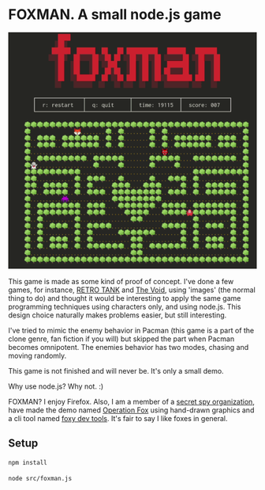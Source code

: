 # FOXMAN. A small node.js game

![foxman.gif](foxman.gif)

This game is made as some kind of proof of concept. I've done a few games, for instance, [RETRO TANK](https://github.com/claes-magnus/retro-tank/) and [The Void](https://github.com/claes-magnus/the-void), using 'images' (the normal thing to do) and thought it would be interesting to apply the same game programming techniques using characters only, and using node.js. This design choice naturally makes problems easier, but still interesting.

I've tried to mimic the enemy behavior in Pacman (this game is a part of the clone genre, fan fiction if you will) but skipped the part when Pacman becomes omnipotent. The enemies behavior has two modes, chasing and moving randomly.

This game is not finished and will never be. It's only a small demo.

Why use node.js? Why not. :)

FOXMAN? I enjoy Firefox. Also, I am a member of a [secret spy organization](https://herebeseaswines.net/ravarna/), have made the demo named [Operation Fox](https://herebeseaswines.net/operation-fox/) using hand-drawn graphics and a cli tool named [foxy dev tools](https://github.com/claes-magnus/foxy-dev-tools). It's fair to say I like foxes in general.

## Setup
```
npm install

node src/foxman.js
```
